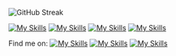 ![GitHub Streak](https://streak-stats.demolab.com?user=M4rti21&theme=monokai-metallian&hide_border=true&date_format=j%20M%5B%20Y%5D)

[![My Skills](https://skillicons.dev/icons?i=ts,js,cs,java,php,androidstudio,arduino)]()
[![My Skills](https://skillicons.dev/icons?i=react,vue,angular,tailwind,bootstrap,materialui)]()
[![My Skills](https://skillicons.dev/icons?i=mongodb,mysql,postgres)]()
[![My Skills](https://skillicons.dev/icons?i=unity,ps,pr)]()

Find me on:
[![My Skills](https://skillicons.dev/icons?i=discord)]()
[![My Skills](https://skillicons.dev/icons?i=twitter)]()
[![My Skills](https://skillicons.dev/icons?i=linkedin)]()

